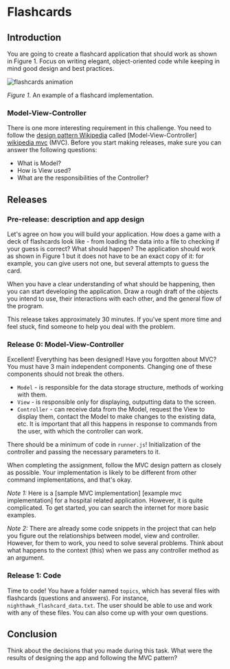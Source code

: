 # Flashcards

## Introduction

You are going to create a flashcard application that should work as shown in Figure 1. Focus on writing elegant, object-oriented code while keeping in mind good design and best practices.

![flashcards animation](readme-assets/mvc.gif)

*Figure 1*. An example of a flashcard implementation.


### Model-View-Controller

There is one more interesting requirement in this challenge. You need to follow the [design pattern Wikipedia] called [Model-View-Controller] [wikipedia mvc] (MVC). Before you start making releases, make sure you can answer the following questions:

- What is Model?
- How is View used?
- What are the responsibilities of the Controller?


## Releases
### Pre-release: description and app design

Let's agree on how you will build your application. How does a game with a deck of flashcards look like - from loading the data into a file to checking if your guess is correct? What should happen? The application should work as shown in Figure 1 but it does not have to be an exact copy of it: for example, you can give users not one, but several attempts to guess the card.

When you have a clear understanding of what should be happening, then you can start developing the application. Draw a rough draft of the objects you intend to use, their interactions with each other, and the general flow of the program.

This release takes approximately 30 minutes. If you've spent more time and feel stuck, find someone to help you deal with the problem.

### Release 0: Model-View-Controller

Excellent! Everything has been designed! Have you forgotten about MVC? You must have 3 main independent components. Changing one of these components should not break the others.

- `Model` - is responsible for the data storage structure, methods of working with them.
- `View` - is responsible only for displaying, outputting data to the screen.
- `Controller` - can receive data from the Model, request the View to display them, contact the Model to make changes to the existing data, etc. It is important that all this happens in response to commands from the user, with which the controller can work.
  
There should be a minimum of code in `runner.js`! Initialization of the controller and passing the necessary parameters to it.

When completing the assignment, follow the MVC design pattern as closely as possible. Your implementation is likely to be different from other command implementations, and that's okay.

*Note 1:* Here is a [sample MVC implementation] [example mvc implementation] for a hospital related application. However, it is quite complicated. To get started, you can search the internet for more basic examples.

*Note 2:* There are already some code snippets in the project that can help you figure out the relationships between model, view and controller. However, for them to work, you need to solve several problems. Think about what happens to the context (this) when we pass any controller method as an argument.

### Release 1: Code

Time to code! You have a folder named `topics`, which has several files with flashcards (questions and answers). For instance, `nighthawk_flashcard_data.txt`. The user should be able to use and work with any of these files. You can also come up with your own questions.
## Conclusion

Think about the decisions that you made during this task. What were the results of designing the app and following the MVC pattern? 

[example of mvc realization]: readme-assets/mvc-hospital-example.md
[design pattern Wikipedia]: http://en.wikipedia.org/wiki/Software_design_pattern
[wikipedia mvc]: https://ru.wikipedia.org/wiki/Model-View-Controller
